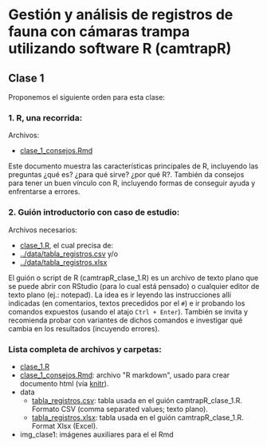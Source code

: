 Gestión y análisis de registros de fauna con cámaras trampa utilizando software R (camtrapR)
============================================================================================

Clase 1
-------

Proponemos el siguiente orden para esta clase:

### 1. R, una recorrida:

Archivos:
  - [clase_1_consejos.Rmd](clase_1_consejos.Rmd)

Este documento muestra las características principales de R, incluyendo las preguntas ¿qué es? ¿para qué sirve? ¿por qué R?. También da consejos para tener un buen vínculo con R, incluyendo formas de conseguir ayuda y enfrentarse a errores.

### 2. Guión introductorio con caso de estudio:

Archivos necesarios:
  - [clase_1.R](clase_1.R), el cual precisa de:
  - [../data/tabla_registros.csv](../data/tabla_registros.csv) y/o
  - [../data/tabla_registros.xlsx](../data/tabla_registros.xlsx)

El guión o script de R (camtrapR_clase_1.R) es un archivo de texto plano que se puede abrir con RStudio (para lo cual está pensado) o cualquier editor de texto plano (ej.: notepad). La idea es ir leyendo las instrucciones allí indicadas (en comentarios, textos precedidos por el `#`) e ir probando los comandos expuestos (usando el atajo `Ctrl + Enter`). También se invita y recomienda probar con variantes de dichos comandos e investigar qué cambia en los resultados (incuyendo errores).

### Lista completa de archivos y carpetas:

- [clase_1.R](camtrapR_clase_1.R)
- [clase_1_consejos.Rmd](clase_1_consejos.Rmd): archivo "R markdown", usado para crear documento html (vía [knitr](https://yihui.name/knitr/)).
- data
  + [tabla_registros.csv](../data/tabla_registros.csv): tabla usada en el guión camtrapR_clase_1.R. Formato CSV (comma separated values; texto plano).
  + [tabla_registros.xlsx](../data/tabla_registros.xlsx): tabla usada en el guión camtrapR_clase_1.R. Format Xlsx (Excel).
- img_clase1: imágenes auxiliares para el el Rmd
